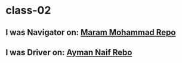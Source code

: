 # class-02
## I was Navigator on: [Maram Mohammad Repo](https://github.com/MaramhMohammad/about-me)
## I was Driver on: [Ayman Naif Rebo](https://github.com/AymanNaif/about-me)
